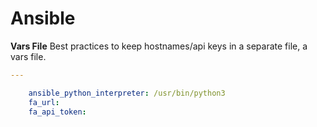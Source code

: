 # Ansible

**Vars File**
Best practices to keep hostnames/api keys in a separate file, a vars file.

```yml
---

    ansible_python_interpreter: /usr/bin/python3
    fa_url:
    fa_api_token: 
```
